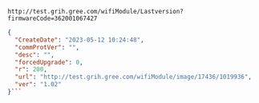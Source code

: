 `http://test.grih.gree.com/wifiModule/Lastversion?firmwareCode=362001067427`

```json
{
  "CreateDate": "2023-05-12 10:24:48",
  "commProtVer": "",
  "desc": "",
  "forcedUpgrade": 0,
  "r": 200,
  "url": "http://test.grih.gree.com/wifiModule/image/17436/1019936",
  "ver": "1.02"
}```